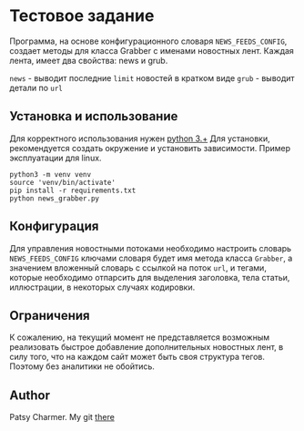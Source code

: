 # Тестовое задание

Программа, на основе конфигурационного словаря `NEWS_FEEDS_CONFIG`, создает методы для класса Grabber с именами новостных лент.
Каждая лента, имеет два свойства: news и grub.

`news` - выводит последние `limit` новостей в кратком виде
`grub` - выводит детали по `url`

## Установка и использование

Для корректного использования нужен [python 3.+](https://python.org)
Для установки, рекомендуется создать окружение и установить зависимости.
Пример эксплуатации для linux.
```
python3 -m venv venv
source 'venv/bin/activate'
pip install -r requirements.txt
python news_grabber.py
```

## Конфигурация

Для управления новостными потоками необходимо настроить словарь `NEWS_FEEDS_CONFIG`
ключами словаря будет имя метода класса `Grabber`, а значением вложенный словарь с ссылкой на поток `url`, и тегами, 
которые необходимо отпарсить для выделения заголовка, тела статьи, иллюстрации, в некоторых случаях кодировки.

## Ограничения
К сожалению, на текущий момент не представляется возможным реализовать быстрое добавление дополнительных новостных лент,
в силу того, что на каждом сайт может быть своя структура тегов. Поэтому без аналитики не обойтись.

## Author

Patsy Charmer. My git [there](https://github.com/fromRussiaImportLove)
